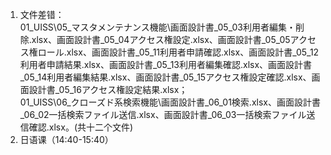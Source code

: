 1. 文件差错：       
01_UISS\05_マスタメンテナンス機能\画面設計書_05_03利用者編集・削除.xlsx、画面設計書_05_04アクセス権設定.xlsx、画面設計書_05_05アクセス権ロール.xlsx、画面設計書_05_11利用者申請確認.xlsx、画面設計書_05_12利用者申請結果.xlsx、画面設計書_05_13利用者編集確認.xlsx、画面設計書_05_14利用者編集結果.xlsx、画面設計書_05_15アクセス権設定確認.xlsx、画面設計書_05_16アクセス権設定結果.xlsx；       
01_UISS\06_クローズド系検索機能\画面設計書_06_01検索.xlsx、画面設計書_06_02一括検索ファイル送信.xlsx、画面設計書_06_03一括検索ファイル送信確認.xlsx。(共十二个文件)
2. 日语课（14:40-15:40）